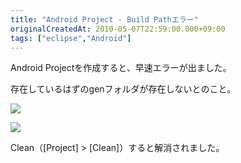 ```yaml
---
title: "Android Project - Build Pathエラー"
originalCreatedAt: 2010-05-07T22:59:00.000+09:00
tags: ["eclipse","Android"]
---
```

Android Projectを作成すると、早速エラーが出ました。

存在しているはずのgenフォルダが存在しないとのこと。
<!--more-->
[![](/img/2010-05-android-project-build-path_1.png)](/img/2010-05-android-project-build-path_1.png)

[![](/img/2010-05-android-project-build-path_2.png)](/img/2010-05-android-project-build-path_2.png)

Clean（[Project] > [Clean]）すると解消されました。
